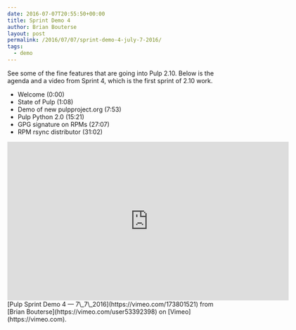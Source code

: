 ```yaml
---
date: 2016-07-07T20:55:50+00:00
title: Sprint Demo 4
author: Brian Bouterse
layout: post
permalink: /2016/07/07/sprint-demo-4-july-7-2016/
tags:
  - demo
---
```

<!-- more -->
See some of the fine features that are going into Pulp 2.10. Below is the agenda and a video from Sprint 4, which is the first sprint of 2.10 work.

  * Welcome (0:00)
  * State of Pulp (1:08)
  * Demo of new pulpproject.org (7:53)
  * Pulp Python 2.0 (15:21)
  * GPG signature on RPMs (27:07)
  * RPM rsync distributor (31:02)

<iframe src="https://player.vimeo.com/video/173801521" width="640" height="360" frameborder="0" webkitallowfullscreen mozallowfullscreen allowfullscreen></iframe>
[Pulp Sprint Demo 4 &#8212; 7\_7\_2016](https://vimeo.com/173801521) from [Brian Bouterse](https://vimeo.com/user53392398) on [Vimeo](https://vimeo.com).